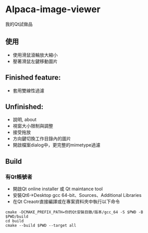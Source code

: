 # Alpaca-image-viewer

我的Qt試做品

## 使用
* 使用滑鼠滾輪放大縮小
* 壓著滑鼠左鍵移動圖片

## Finished feature:
* 套用雙線性過濾

## Unfinished:
* 說明, about
* 視窗大小限制與調整
* 接受拖放
* 方向鍵切換工作目錄內的圖片
* 開啟檔案dialog中，更完整的mimetype過濾

## Build
### 有Qt帳號者
* 開啟Qt online installer 或 Qt maintance tool
* 安裝Qt6->Desktop gcc 64-bit、Sources、Additional Libraries
* 在Qt Creaotr直接編譯或在專案資料夾中執行以下命令
```
cmake -DCMAKE_PREFIX_PATH=你的Qt安裝目錄/版本/gcc_64 -S $PWD -B $PWD/build
cd build
cmake --build $PWD --target all
```
